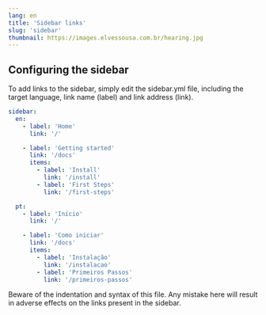 ```yaml
---
lang: en
title: 'Sidebar links'
slug: 'sidebar'
thumbnail: https://images.elvessousa.com.br/hearing.jpg
---
```


## Configuring the sidebar

To add links to the sidebar, simply edit the sidebar.yml file, including the target language, link name (label) and link address (link).

```yaml title=src/config/sidebar.yml
sidebar:
  en:
    - label: 'Home'
      link: '/'

    - label: 'Getting started'
      link: '/docs'
      items:
        - label: 'Install'
          link: '/install'
        - label: 'First Steps'
          link: '/first-steps'

  pt:
    - label: 'Início'
      link: '/'

    - label: 'Como iniciar'
      link: '/docs'
      items:
        - label: 'Instalação'
          link: '/instalacao'
        - label: 'Primeiros Passos'
          link: '/primeiros-passos'
```

Beware of the indentation and syntax of this file. Any mistake here will result in adverse effects on the links present in the sidebar.
